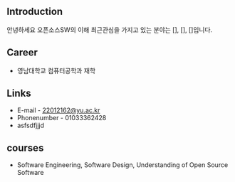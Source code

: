 ## Introduction
안녕하세요
오픈소스SW의 이해
최근관심을 가지고 있는 분야는 [], [], []입니다.

## Career
- 영남대학교 컴퓨터공학과 재학

## Links
- E-mail - 22012162@yu.ac.kr
- Phonenumber - 01033362428
- asfsdfjjjd

## courses
- Software Engineering, Software Design, Understanding of Open Source Software
